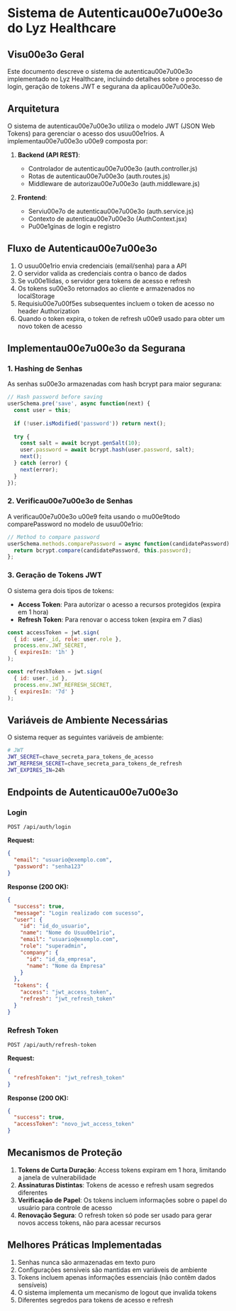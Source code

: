# Sistema de Autenticau00e7u00e3o do Lyz Healthcare

## Visu00e3o Geral

Este documento descreve o sistema de autenticau00e7u00e3o implementado no Lyz Healthcare, incluindo detalhes sobre o processo de login, geração de tokens JWT e segurana da aplicau00e7u00e3o.

## Arquitetura

O sistema de autenticau00e7u00e3o utiliza o modelo JWT (JSON Web Tokens) para gerenciar o acesso dos usuu00e1rios. A implementau00e7u00e3o u00e9 composta por:

1. **Backend (API REST)**:
   - Controlador de autenticau00e7u00e3o (auth.controller.js)
   - Rotas de autenticau00e7u00e3o (auth.routes.js)
   - Middleware de autorizau00e7u00e3o (auth.middleware.js)

2. **Frontend**:
   - Serviu00e7o de autenticau00e7u00e3o (auth.service.js)
   - Contexto de autenticau00e7u00e3o (AuthContext.jsx)
   - Pu00e1ginas de login e registro

## Fluxo de Autenticau00e7u00e3o

1. O usuu00e1rio envia credenciais (email/senha) para a API
2. O servidor valida as credenciais contra o banco de dados
3. Se vu00e1lidas, o servidor gera tokens de acesso e refresh
4. Os tokens su00e3o retornados ao cliente e armazenados no localStorage
5. Requisiu00e7u00f5es subsequentes incluem o token de acesso no header Authorization
6. Quando o token expira, o token de refresh u00e9 usado para obter um novo token de acesso

## Implementau00e7u00e3o da Segurana

### 1. Hashing de Senhas

As senhas su00e3o armazenadas com hash bcrypt para maior segurana:

```javascript
// Hash password before saving
userSchema.pre('save', async function(next) {
  const user = this;
  
  if (!user.isModified('password')) return next();
  
  try {
    const salt = await bcrypt.genSalt(10);
    user.password = await bcrypt.hash(user.password, salt);
    next();
  } catch (error) {
    next(error);
  }
});
```

### 2. Verificau00e7u00e3o de Senhas

A verificau00e7u00e3o u00e9 feita usando o mu00e9todo comparePassword no modelo de usuu00e1rio:

```javascript
// Method to compare password
userSchema.methods.comparePassword = async function(candidatePassword) {
  return bcrypt.compare(candidatePassword, this.password);
};
```

### 3. Geração de Tokens JWT

O sistema gera dois tipos de tokens:

- **Access Token**: Para autorizar o acesso a recursos protegidos (expira em 1 hora)
- **Refresh Token**: Para renovar o access token (expira em 7 dias)

```javascript
const accessToken = jwt.sign(
  { id: user._id, role: user.role },
  process.env.JWT_SECRET,
  { expiresIn: '1h' }
);

const refreshToken = jwt.sign(
  { id: user._id },
  process.env.JWT_REFRESH_SECRET,
  { expiresIn: '7d' }
);
```

## Variáveis de Ambiente Necessárias

O sistema requer as seguintes variáveis de ambiente:

```bash
# JWT
JWT_SECRET=chave_secreta_para_tokens_de_acesso
JWT_REFRESH_SECRET=chave_secreta_para_tokens_de_refresh
JWT_EXPIRES_IN=24h
```

## Endpoints de Autenticau00e7u00e3o

### Login

```
POST /api/auth/login
```

**Request:**
```json
{
  "email": "usuario@exemplo.com",
  "password": "senha123"
}
```

**Response (200 OK):**
```json
{
  "success": true,
  "message": "Login realizado com sucesso",
  "user": {
    "id": "id_do_usuario",
    "name": "Nome do Usuu00e1rio",
    "email": "usuario@exemplo.com",
    "role": "superadmin",
    "company": {
      "id": "id_da_empresa",
      "name": "Nome da Empresa"
    }
  },
  "tokens": {
    "access": "jwt_access_token",
    "refresh": "jwt_refresh_token"
  }
}
```

### Refresh Token

```
POST /api/auth/refresh-token
```

**Request:**
```json
{
  "refreshToken": "jwt_refresh_token"
}
```

**Response (200 OK):**
```json
{
  "success": true,
  "accessToken": "novo_jwt_access_token"
}
```

## Mecanismos de Proteção

1. **Tokens de Curta Duração**: Access tokens expiram em 1 hora, limitando a janela de vulnerabilidade
2. **Assinaturas Distintas**: Tokens de acesso e refresh usam segredos diferentes
3. **Verificação de Papel**: Os tokens incluem informações sobre o papel do usuário para controle de acesso
4. **Renovação Segura**: O refresh token só pode ser usado para gerar novos access tokens, não para acessar recursos

## Melhores Práticas Implementadas

1. Senhas nunca são armazenadas em texto puro
2. Configurações sensíveis são mantidas em variáveis de ambiente
3. Tokens incluem apenas informações essenciais (não contêm dados sensíveis)
4. O sistema implementa um mecanismo de logout que invalida tokens
5. Diferentes segredos para tokens de acesso e refresh
